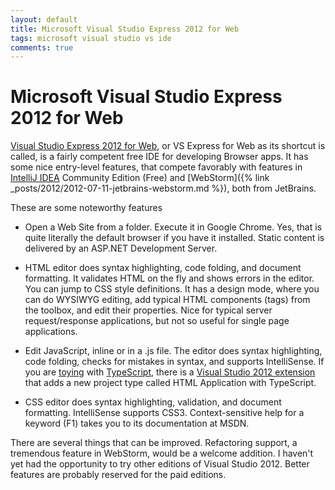```yaml
---
layout: default
title: Microsoft Visual Studio Express 2012 for Web
tags: microsoft visual studio vs ide
comments: true
---
```

# Microsoft Visual Studio Express 2012 for Web

[Visual Studio Express 2012 for Web](https://www.visualstudio.com/vs/visual-studio-express/), or VS Express for Web as its shortcut is called, is a fairly competent free IDE for developing Browser apps. It has some nice entry-level features, that compete favorably with features in [IntelliJ IDEA](http://www.jetbrains.com/idea/) Community Edition (Free) and [WebStorm]({% link _posts/2012/2012-07-11-jetbrains-webstorm.md %}), both from JetBrains.

These are some noteworthy features

* Open a Web Site from a folder. Execute it in Google Chrome. Yes, that is quite literally the default browser if you have it installed. Static content is delivered by an ASP.NET Development Server.

* HTML editor does syntax highlighting, code folding, and document formatting. It validates HTML on the fly and shows errors in the editor. You can jump to CSS style definitions. It has a design mode, where you can do WYSIWYG editing, add typical HTML components (tags) from the toolbox, and edit their properties. Nice for typical server request/response applications, but not so useful for single page applications.

* Edit JavaScript, inline or in a .js file. The editor does syntax highlighting, code folding, checks for mistakes in syntax, and supports IntelliSense. If you are [toying](https://www.typescriptlang.org/play/) with [TypeScript](https://www.typescriptlang.org/), there is a [Visual Studio 2012 extension](https://www.microsoft.com/en-us/download/details.aspx?id=34790) that adds a new project type called  HTML Application with TypeScript.

* CSS editor does syntax highlighting, validation, and document formatting. IntelliSense supports CSS3. Context-sensitive help for a keyword (F1) takes you to its documentation at MSDN.

There are several things that can be improved. Refactoring support, a tremendous feature in WebStorm, would be a welcome addition. I haven't yet had the opportunity to try other editions of Visual Studio 2012. Better features are probably reserved for the paid editions.
